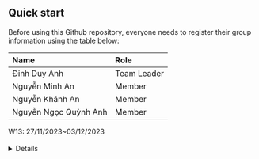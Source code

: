 ## Quick start

Before using this Github repository, everyone needs to register their group information using the table below:

| Name                 | Role        |
| :--------------------| :---------- |
| Đinh Duy Anh         | Team Leader |
| Nguyễn Minh An       | Member      |
| Nguyễn Khánh An      | Member      |
| Nguyễn Ngọc Quỳnh Anh| Member      |


  <summary>W13: 27/11/2023~03/12/2023 </summary>
<br>
<details>
<details>
  <summary>W13: 27/11/2023~03/12/2023</summary>
<br>
<details>
<summary>Đinh Duy Anh</summary>
<br>

- Assigned tasks:
  - Task 1
  - Task 2
  - ...

- Implementation details:
  - Pull Request(s): [Attach links to your pull requests here. You can attach multiple pull requests]()
  - Specific implementation details:
    - Describe specific in detail what you did last week
    - You can attach images if you want

</details>

<details>
<summary>Nguyễn Minh An</summary>
<br>

- Assigned tasks: add coupling for entity, controller and subsystem

- Implementation details:
  - Pull Request(s): [Attach links to your pull requests here. You can attach multiple pull requests]()
  - Specific implementation details:
    - Describe specific in detail what you did last week
    - You can attach images if you want

</details>

</details>



